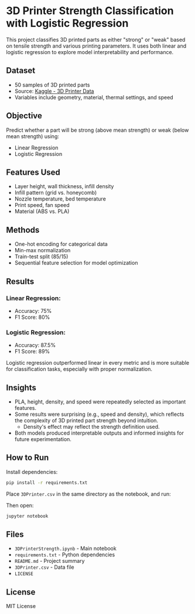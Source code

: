 # 3D Printer Strength Classification with Logistic Regression

This project classifies 3D printed parts as either "strong" or "weak" based on tensile strength and various printing parameters. It uses both linear and logistic regression to explore model interpretability and performance.

## Dataset
- 50 samples of 3D printed parts
- Source: [Kaggle - 3D Printer Data](https://www.kaggle.com/datasets/afumetto/3dprinter/data)
- Variables include geometry, material, thermal settings, and speed

## Objective
Predict whether a part will be strong (above mean strength) or weak (below mean strength) using:
- Linear Regression
- Logistic Regression

## Features Used
- Layer height, wall thickness, infill density
- Infill pattern (grid vs. honeycomb)
- Nozzle temperature, bed temperature
- Print speed, fan speed
- Material (ABS vs. PLA)

## Methods
- One-hot encoding for categorical data
- Min-max normalization
- Train-test split (85/15)
- Sequential feature selection for model optimization

## Results
### Linear Regression:
- Accuracy: 75%
- F1 Score: 80%

### Logistic Regression:
- Accuracy: 87.5%
- F1 Score: 89%

Logistic regression outperformed linear in every metric and is more suitable for classification tasks, especially with proper normalization.

## Insights
- PLA, height, density, and speed were repeatedly selected as important features.
- Some results were surprising (e.g., speed and density), which reflects the complexity of 3D printed part strength beyond intuition.
    - Density's effect may reflect the strength definition used.
- Both models produced interpretable outputs and informed insights for future experimentation.

## How to Run
Install dependencies:
```bash
pip install -r requirements.txt
```

Place `3DPrinter.csv` in the same directory as the notebook, and run:

Then open:
```bash
jupyter notebook
```

## Files
- `3DPrinterStrength.ipynb` - Main notebook
- `requirements.txt` - Python dependencies
- `README.md` - Project summary
- `3DPrinter.csv` - Data file
- `LICENSE`

## License
MIT License

